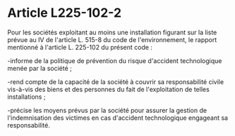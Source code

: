 # Article L225-102-2

Pour les sociétés exploitant au moins une installation figurant sur la liste prévue au IV de l'article L. 515-8 du code de l'environnement, le rapport mentionné à l'article L. 225-102 du présent code :

-informe de la politique de prévention du risque d'accident technologique menée par la société ;

-rend compte de la capacité de la société à couvrir sa responsabilité civile vis-à-vis des biens et des personnes du fait de l'exploitation de telles installations ;

-précise les moyens prévus par la société pour assurer la gestion de l'indemnisation des victimes en cas d'accident technologique engageant sa responsabilité.
